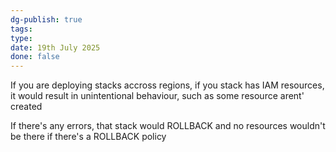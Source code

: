 ```yaml
---
dg-publish: true
tags: 
type: 
date: 19th July 2025
done: false
---
```


If you are deploying stacks accross regions, if you stack has IAM resources, it would result in unintentional behaviour, such as some resource arent' created 

If there's any errors, that stack would ROLLBACK and no resources wouldn't be there if there's a ROLLBACK policy
